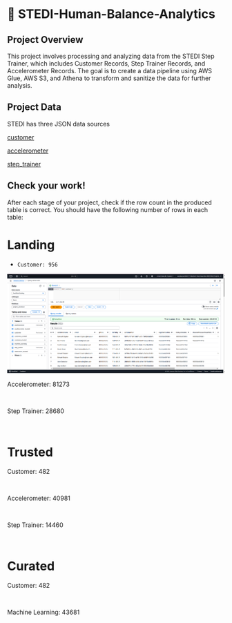 # 🚀 STEDI-Human-Balance-Analytics
## Project Overview
This project involves processing and analyzing data from the STEDI Step Trainer, which includes Customer Records, Step Trainer Records, and Accelerometer Records. The goal is to create a data pipeline using AWS Glue, AWS S3, and Athena to transform and sanitize the data for further analysis.

## Project Data
STEDI has three JSON data sources

[customer](https://github.com/Srijana1425/STEDI_Human_balance_analytics_project6/tree/main/myproject-files/customer/landing)

[accelerometer](https://github.com/Srijana1425/STEDI_Human_balance_analytics_project6/tree/main/myproject-files/accelerometer/landing)

[step_trainer](https://github.com/Srijana1425/STEDI_Human_balance_analytics_project6/tree/main/myproject-files/step_trainer/landing)










## Check your work!
After each stage of your project, check if the row count in the produced table is correct. You should have the following number of rows in each table:

# Landing

- `Customer: 956`

![](https://github.com/Srijana1425/STEDI_Human_balance_analytics_project6/blob/main/screenshort/Athena%20Output/Customer_landing_zone.png)

Accelerometer: 81273

![]()

Step Trainer: 28680

![]()

# Trusted

Customer: 482

![]()

Accelerometer: 40981

![]()

Step Trainer: 14460

![]()

# Curated

Customer: 482

![]()

Machine Learning: 43681

![]()
